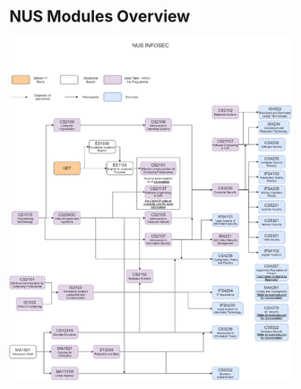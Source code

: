 # NUS Modules Overview


![NUS INFOSEC MOD OVERVIEW](https://github.com/Kair0s3/NUSModsOverview/blob/master/infosecmods.png)
